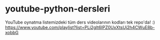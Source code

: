 # youtube-python-dersleri
YouTube oynatma listemizdeki tüm ders videolarının kodları tek repo'da! :) https://www.youtube.com/playlist?list=PLi2glt6IPZ0UxXtsUj2h4CWuE8b-xobbG
